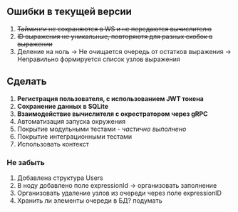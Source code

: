 ## Ошибки в текущей версии

1. ~~Тайминги не сохраняются в WS и не передаются вычислителю~~ 
2. ~~ID выражения не уникальные, повторяютя для разных скобок в выражении~~
3. Деление на ноль -> Не очищается очередь от остатков выражения -> Неправильно формируется список узлов выражения

## Сделать
1. __Регистрация пользователя, с использованием JWT токена__
5. __Сохранение данных в SQLite__
6. __Взаимодействие вычислителя с окрестратором через gRPC__
2. Автоматизация запуска окружения
3. Покрытие модульными тестами - _частично выполнено_
4. Покрытие интеграционными тестами
5. Использовать контекст

### Не забыть
1. Добавлена структура Users
2. В ноду добавлено поле expressionId -> организовать заполнение
3. Организовать удаление узлов из очереди через поле expressionID
4. Хранить ли элементы очереди в БД? подумать 